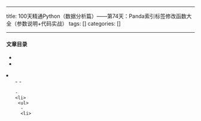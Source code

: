
--- 
title:  100天精通Python（数据分析篇）——第74天：Panda索引标签修改函数大全（参数说明+代码实战） 
tags: []
categories: [] 

---


#### 文章目录

  - 
  - 
  <li>
   <ul>
    - 
    - 
   
    - 
    <li>
     <ul>
      - 
      <li>
     